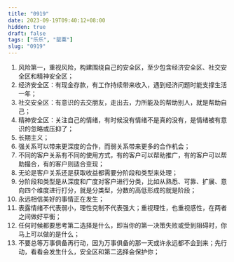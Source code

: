 ```yaml
---
title: "0919"
date: 2023-09-19T09:40:12+08:00
hidden: true
draft: false
tags: ["乐乐", "罂粟"]
slug: "0919"
---
```


1. 风险第一，重视风险，构建围绕自己的安全区，至少包含经济安全区、社交安全区和精神安全区；
2. 经济安全区：有现金存款，有工作持续带来收入，遇到经济问题时能支撑生活一年；
3. 社交安全区：有意识的去交朋友，走出去，力所能及的帮助别人，就是帮助自己；
4. 精神安全区：关注自己的情绪，有时候没有情绪不是真的没有，是情绪被有意识的忽略或压抑了；
5. 长期主义；
6. 强关系可以带来更深度的合作，而弱关系带来更多的合作机会；
7. 不同的客户关系有不同的使用方式，有的客户可以帮助推广，有的客户可以帮助撮合，有的客户则适合变现；
8. 无论是客户关系还是获取收益都需要分阶段和类型来处理；
9. 分阶段和类型是从深度和广度对客户进行分类，比如从熟悉、可靠、扩展、意向四个维度进行打分，就是分类型，分数的高低形成的就是阶段；
10. 永远相信美好的事情正在发生；
11. 表露情绪不代表弱小，理性克制不代表强大；重视理性，也重视感性，在两者之间做好平衡；
12. 任何时候都要思考第二选择是什么，即当你的第一决策失败或受到阻碍时，你马上可以做的是什么；
13. 不要总等万事俱备再行动，因为万事俱备的那一天或许永远都不会到来；先行动，看看会发生什么，安全区和第二选择会保护你；